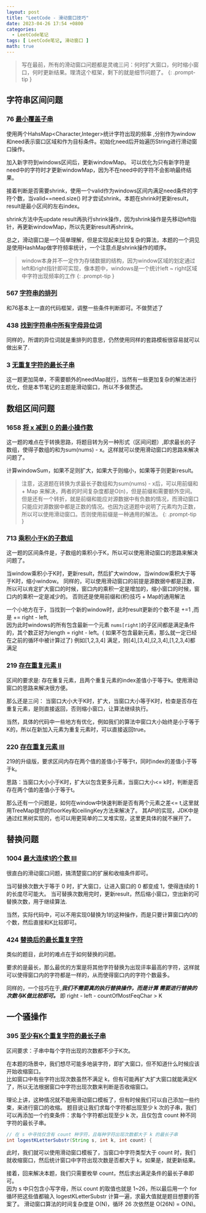 ```yaml
---
layout: post
title: "LeetCode - 滑动窗口技巧"
date: 2023-04-26 17:54 +0800
categories:
  - LeetCode笔记
tags: [ LeetCode笔记, 滑动窗口 ]
math: true
---
```


>写在最前，所有的滑动窗口问题都是灵魂三问：何时扩大窗口，何时缩小窗口，何时更新结果。理清这个框架，剩下的就是细节问题了。
{: .prompt-tip }

## 字符串区间问题

### 76 [最小覆盖子串](https://leetcode.com/problems/find-k-closest-elements/)

使用两个HahsMap<Character,Integer>统计字符出现的频率 ,分别作为window和need表示窗口区域和作为目标条件。初始化need后开始遍历String进行滑动窗口操作。

加入新字符到windows区间后，更新windowMap。 可以优化为只有新字符是need中的字符时才更新windowMap，因为不在need中的字符不会影响最终结果。

接着判断是否需要shrink，使用一个valid作为windows区间内满足need条件的字符个数，当valid==need.size()
时才尝试shrink。本题在shrink时更新result，result是最小区间的左右index。

shrink方法中先update result再执行shrink操作，因为shrink操作是先移动left指针，再更新windowMap，所以先更新result再shrink。

总之，滑动窗口是一个简单理解，但是实现起来比较复杂的算法，本题的一个洞见是使用HashMap做字符频率统计，一个注意点是shrink操作的顺序。

> window本身并不一定作为存储数据的结构，因为window区域的划定通过left和right指针即可实现，像本题中，windows是一个统计left ~
> right区域中字符出现频率的工作
{: .prompt-tip }

### 567 [字符串的排列](https://leetcode.com/problems/permutation-in-string/)

和76基本上一直的代码框架，调整一些条件判断即可。不做赘述了

### 438 [找到字符串中所有字母异位词](https://leetcode.com/problems/find-all-anagrams-in-a-string/)

同样的，所谓的异位词就是重排列的意思，仍然使用同样的套路模板很容易就可以做出来了.

### 3 [无重复字符的最长子串](https://leetcode.com/problems/longest-substring-without-repeating-characters/)

这一题更加简单，不需要额外的needMap就行，当然有一些更加复杂的解法进行优化，但是本节笔记的主题是滑动窗口，所以不多做赘述。



## 数组区间问题

### 1658 [将 x 减到 0 的最小操作数](https://leetcode.com/problems/minimum-operations-to-reduce-x-to-zero/)

这一题的难点在于转换思路，将题目转为另一种形式（区间问题）,即求最长的子数组，使得子数组的和为sum(nums) -
x。这样就可以使用滑动窗口的思路来解决问题了。

计算windowSum，如果不足则扩大，如果大于则缩小，如果等于则更新result。

> 注意，这道题在转换为求最长子数组和为sum(nums) - x后，可以用前缀和 + Map 来解决，两者的时间复杂度都是O(n)，但是前缀和需要额外空间。
> 但是还有一个转折，就是前缀和能应对源数据中有负数的情况，而滑动窗口只能应对源数据中都是正数的情况。也因为这道题中说明了元素均为正数，所以可以使用滑动窗口。否则使用前缀是一种通用的解法。
{: .prompt-tip }

### 713 [乘积小于K的子数组](https://leetcode.com/problems/subarray-product-less-than-k/)

这一题的区间条件是，子数组的乘积小于K，所以可以使用滑动窗口的思路来解决问题了。

当window乘积小于K时，更新result，然后扩大window，当window乘积大于等于K时，缩小window。
同样的，可以使用滑动窗口的前提是源数据中都是正数，所以可以肯定扩大窗口的时候，窗口内的乘积一定是增加的，缩小窗口的时候，窗口内的乘积一定是减少的。
否则还是使用前缀和(积)技巧 + Map的通用解法

一个小地方在于，当找到一个新的window时，此时result更新的个数不是 +=1 ,而是 += right - left,   
因为此时windows的所有包含最新一个元素 `nums[right]`的子区间都是满足条件的，其个数正好为length = right - left。(
如果不包含最新元素，那么就一定已经在之前的循环中被计算过了)
例如[1,2,3,4] 满足，则[4],[3,4],[2,3,4],[1,2,3,4]都满足

### 219 [存在重复元素 II](https://leetcode.com/problems/contains-duplicate-ii/)
区间的要求是: 存在重复元素，且两个重复元素的index差值小于等于k。使用滑动窗口的思路来解决很方便。

那么还是三问： 当窗口大小大于K时，扩大，当窗口大小等于K时，检查是否存在重复元素，是则直接返回，否则缩小窗口，让算法继续执行。

当然，具体的代码中一些地方有优化，例如我们的算法中窗口大小始终是小于等于K的，所以在新加入元素为重复元素时，可以直接返回true。

### 220 [存在重复元素 III](https://leetcode.com/problems/contains-duplicate-iii/)
219的升级版，要求区间内存在两个值的差值小于等于t，同时index的差值小于等于k。

思路：当窗口大小小于K时，扩大以包含更多元素，当窗口大小<= k时，判断是否存在两个值的差值小于等于t。

那么还有一个问题是，如何在window中快速判断是否有两个元素之差<= t,这里就用TreeMap提供的floorKey和ceilingKey方法来解决了。
其API的实现，JDK中是通过红黑树实现的，也可以用更简单的二叉堆实现，这里更具体的就不展开了。

## 替换问题

### 1004 [最大连续1的个数 III](https://leetcode.com/problems/max-consecutive-ones-iii/)

很直白的滑动窗口问题，搞清楚窗口的扩展和收缩条件即可。

当可替换次数大于等于 0 时，扩大窗口，让进入窗口的 0 都变成 1，使得连续的 1 的长度尽可能大。
当可替换次数用完时，更新result，然后缩小窗口，空出新的可替换次数，用于继续算法.

当然，实际代码中，可以不用实现0替换为1的这种操作，而是只要计算窗口内0的个数，然后直接和K比较即可。

### 424 [替换后的最长重复字符](https://leetcode.com/problems/longest-repeating-character-replacement/)
类似的题目，此时的难点在于如何替换的问题。

要求的是最长，那么最优的方案是将其他字符替换为出现评率最高的字符，这样就可以使得窗口内的字符都是一样的，从而使得窗口内的字符个数最多。

同样的，一个技巧在于,***我们不需要真的执行替换操作，而是计算 需要进行替换的次数与K做比较即可。*** 即 right - left - countOfMostFeqChar > K


## 一个骚操作
### 395 [至少有K个重复字符的最长子串](https://leetcode.com/problems/longest-substring-with-at-least-k-repeating-characters/)
区间要求：子串中每个字符出现的次数都不少于K次。

在本题的场景中，我们想尽可能多地装字符，即扩大窗口，但不知道什么时候应该开始收缩窗口。   
比如窗口中有些字符出现次数虽然不满足 k，但有可能再扩大扩大窗口就能满足K了，所以无法根据窗口中字符出现次数来判断是否收缩窗口。

理论上讲，这种情况就不能用滑动窗口模板了，但有时候我们可以自己添加一些约束，来进行窗口的收缩。
题目说让我们求每个字符都出现至少 k 次的子串，我们可以再添加一个约束条件：求每个字符都出现至少 k 次，且仅包含 count 种不同字符的最长子串。  

```java
// 在 s 中寻找仅含有 count 种字符，且每种字符出现次数都大于 k 的最长子串  
int logestKLetterSubstr(String s, int k, int count) {
```

此时，我们就可以使用滑动窗口模板了，当窗口中字符类型大于 count 时，我们就收缩窗口，然后统计窗口中字符出现次数是否都大于 k，如果是，就更新结果。

接着，回来解决本题，我们只需要枚举 count，然后求出满足条件的最长子串即可。  
因为 s 中只包含小写字母，所以 count 的取值也就是 1~26，所以最后用一个 for 循环把这些值都输入 logestKLetterSubstr 计算一遍，求最大值就是题目想要的答案了。
滑动窗口算法的时间复杂度是 O(N)，循环 26 次依然是 O(26N) = O(N)。
